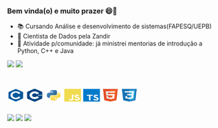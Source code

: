 ### Bem vinda(o) e muito prazer 😄🤝

- 📚 Cursando Análise e desenvolvimento de sistemas(FAPESQ/UEPB)
- 🌱 Cientista de Dados pela Zandir 
- 👯 Atividade p/comunidade: já ministrei mentorias de introdução a Python, C++ e Java

<div>
  <img width="52%" src="https://github-readme-stats.vercel.app/api?username=MarcosOliveira16&hide=contribs,issues&show_icons=true&theme=moltack">
  <img width="35.7%" src="https://github-readme-stats.vercel.app/api/top-langs/?username=MarcosOliveira16&layout=compact&theme=moltack">
</div>

##

<div style="display: inline_block"><br>
  <img align="center" alt="Marquinhos-Ts" height="30" width="40" src="https://raw.githubusercontent.com/devicons/devicon/master/icons/c/c-plain.svg">
  <img align="center" alt="Marquinhos-Ts" height="30" width="40" src="https://raw.githubusercontent.com/devicons/devicon/master/icons/cplusplus/cplusplus-plain.svg">
   <img align="center" alt="Marquinhos-Python" height="30" width="40" src="https://raw.githubusercontent.com/devicons/devicon/master/icons/python/python-original.svg">
  <img align="center" alt="Marquinhos-Js" height="30" width="40" src="https://raw.githubusercontent.com/devicons/devicon/master/icons/javascript/javascript-plain.svg">
  <img align="center" alt="Marquinhos-Ts" height="30" width="40" src="https://raw.githubusercontent.com/devicons/devicon/master/icons/typescript/typescript-plain.svg">
  <img align="center" alt="Marquinhos-HTML" height="30" width="40" src="https://raw.githubusercontent.com/devicons/devicon/master/icons/html5/html5-original.svg">
  <img align="center" alt="Marquinhos-CSS" height="30" width="40" src="https://raw.githubusercontent.com/devicons/devicon/master/icons/css3/css3-original.svg">
</div>

##

<div> 
  <a href="https://www.instagram.com/_marcosoli_" target="_blank"><img src="https://img.shields.io/badge/-Instagram-%23E4405F?style=for-the-badge&logo=instagram&logoColor=white" target="_blank"></a>
  <a href = "mailto:marcosraffaeloficial@gmail.com"><img src="https://img.shields.io/badge/Gmail-D14836?style=for-the-badge&logo=gmail&logoColor=white" target="_blank"></a>
  <a href="https://www.linkedin.com/in//marcos-oliveira-77410424a" target="_blank"><img src="https://img.shields.io/badge/-LinkedIn-%230077B5?style=for-the-badge&logo=linkedin&logoColor=white" target="_blank"></a> 

</div>
